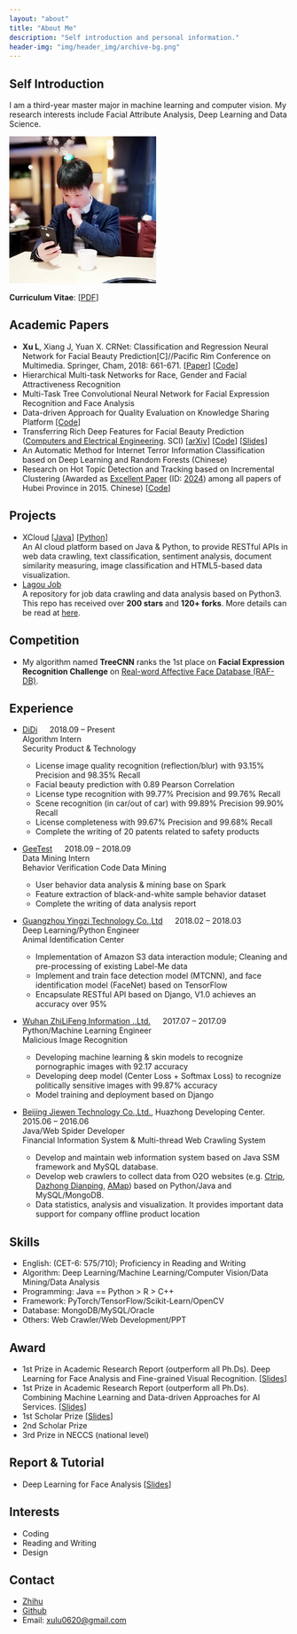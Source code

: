```yaml
---
layout: "about"
title: "About Me"
description: "Self introduction and personal information."
header-img: "img/header_img/archive-bg.png"
---
```

## Self Introduction
I am a third-year master major in machine learning and computer vision. My research interests include Facial Attribute Analysis, Deep Learning and Data Science. 

![LucasX](https://raw.githubusercontent.com/lucasxlu/blog/master/source/about/LucasX.jpg)

__Curriculum Vitae__: [[PDF](./CV_LuXu.pdf)] 

## Academic Papers
* **Xu L**, Xiang J, Yuan X. CRNet: Classification and Regression Neural Network for Facial Beauty Prediction[C]//Pacific Rim Conference on Multimedia. Springer, Cham, 2018: 661-671. [[Paper](https://link.springer.com/chapter/10.1007/978-3-030-00764-5_61)] [[Code](https://github.com/lucasxlu/CRNet.git)]
* Hierarchical Multi-task Networks for Race, Gender and Facial Attractiveness Recognition  
* Multi-Task Tree Convolutional Neural Network for Facial Expression Recognition and Face Analysis
* Data-driven Approach for Quality Evaluation on Knowledge Sharing Platform [[Code](https://github.com/lucasxlu/ZhihuDataDriven.git)]    
* Transferring Rich Deep Features for Facial Beauty Prediction ([Computers and Electrical Engineering](https://www.journals.elsevier.com/computers-and-electrical-engineering). SCI) [[arXiv](https://arxiv.org/abs/1803.07253)] [[Code](https://github.com/lucasxlu/TransFBP.git)] [[Slides](./Presentation_TransFBP.pdf)]
* An Automatic Method for Internet Terror Information Classification based on Deep Learning and Random Forests (Chinese)
* Research on Hot Topic Detection and Tracking based on Incremental Clustering (Awarded as [Excellent Paper](http://www.hbe.gov.cn/content.php?id=12717) (ID: [2024](http://hbxw.e21.edu.cn/e21sqlimg//file/201512/fff20151224164931_675715070.xls)) among all papers of Hubei Province in 2015. Chinese) [[Code](https://github.com/xuludev/System.git)]  

## Projects
* XCloud [[Java](https://github.com/lucasxlu/CVLH.git)] [[Python](https://github.com/lucasxlu/XCloud.git)]  
  An AI cloud platform based on Java & Python, to provide RESTful APIs in web data crawling, text classification, sentiment analysis, document   similarity measuring, image classification and HTML5-based data visualization.
* [Lagou Job](https://github.com/lucasxlu/LagouJob.git)  
  A repository for job data crawling and data analysis based on Python3. This repo has received over **200 stars** and **120+ forks**. More details can be read at [here](https://www.zhihu.com/question/36132174/answer/94392659).

## Competition
* My algorithm named **TreeCNN** ranks the 1st place on **Facial Expression Recognition Challenge** on [Real-word Affective Face Database (RAF-DB)](http://www.whdeng.cn/raf/model1.html).


## Experience
* [DiDi](https://www.didiglobal.com/) &emsp; 2018.09 – Present  
Algorithm Intern  
Security Product & Technology
  * License image quality recognition (reflection/blur) with 93.15% Precision and 98.35% Recall
  * Facial beauty prediction with 0.89 Pearson Correlation
  * License type recognition with 99.77% Precision and 99.76% Recall
  * Scene recognition (in car/out of car) with 99.89% Precision 99.90% Recall
  * License completeness with 99.67% Precision and 99.68% Recall
  * Complete the writing of 20 patents related to safety products

* [GeeTest](https://www.geetest.com/) &emsp; 
2018.09 – 2018.09  
Data Mining Intern  
Behavior Verification Code Data Mining
  * User behavior data analysis & mining base on Spark
  * Feature extraction of black-and-white sample behavior dataset
  * Complete the writing of data analysis report

* [Guangzhou Yingzi Technology Co.,Ltd](http://www.yingzi.com/) &emsp; 2018.02 – 2018.03  
Deep Learning/Python Engineer  
Animal Identification Center
  * Implementation of Amazon S3 data interaction module; Cleaning and pre-processing of existing Label-Me data
  * Implement and train face detection model (MTCNN), and face identification model (FaceNet) based on TensorFlow
  * Encapsulate RESTful API based on Django, V1.0 achieves an accuracy over 95%

* [Wuhan ZhiLiFeng Information .,Ltd.](http://zlfinfo.com.cn/) &emsp; 2017.07 – 2017.09  
Python/Machine Learning Engineer  
Malicious Image Recognition 
  * Developing machine learning & skin models to recognize pornographic images with 92.17 accuracy
  * Developing deep model (Center Loss + Softmax Loss) to recognize politically sensitive images with 99.87% accuracy
  * Model training and deployment based on Django

* [Beijing Jiewen Technology Co.,Ltd.](http://hxjw.aisino.com/), Huazhong Developing Center. &emsp; 2015.06 – 2016.06  
Java/Web Spider Developer  
Financial Information System & Multi-thread Web Crawling System
  * Develop and maintain web information system based on Java SSM framework and MySQL database.
  * Develop web crawlers to collect data from O2O websites (e.g. [Ctrip](http://www.ctrip.com/), [Dazhong Dianping](http://www.dianping.com/), [AMap](https://www.amap.com/)) based on Python/Java and MySQL/MongoDB.
  * Data statistics, analysis and visualization. It provides important data support for company offline product location


## Skills
* English: (CET-6: 575/710); Proficiency in Reading and Writing    
* Algorithm: Deep Learning/Machine Learning/Computer Vision/Data Mining/Data Analysis    
* Programming: Java == Python > R > C++  
* Framework: PyTorch/TensorFlow/Scikit-Learn/OpenCV  
* Database: MongoDB/MySQL/Oracle  
* Others: Web Crawler/Web Development/PPT

## Award
* 1st Prize in Academic Research Report (outperform all Ph.Ds). Deep Learning for Face Analysis and Fine-grained Visual Recognition. [[Slides](./DL_for_Face_Analysis_and_FGVC.pdf)]
* 1st Prize in Academic Research Report (outperform all Ph.Ds). Combining Machine Learning and Data-driven Approaches for AI Services. [[Slides](./Presentation.pdf)]
* 1st Scholar Prize [[Slides](./Research_Overview.pdf)]
* 2nd Scholar Prize  
* 3rd Prize in NECCS (national level)  

## Report & Tutorial
* Deep Learning for Face Analysis [[Slides](./DL_for_Face_Analysis.pdf)]

## Interests
* Coding  
* Reading and Writing  
* Design 


## Contact
* [Zhihu](https://www.zhihu.com/people/xulu-0620/activities)
* [Github](https://github.com/lucasxlu)  
* Email: xulu0620@gmail.com